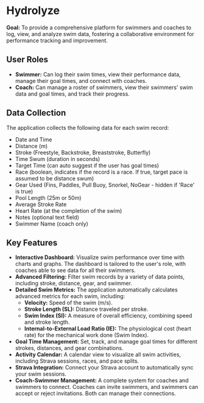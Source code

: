 # Hydrolyze

**Goal:** To provide a comprehensive platform for swimmers and coaches to log, view, and analyze swim data, fostering a collaborative environment for performance tracking and improvement.

## User Roles

- **Swimmer:** Can log their swim times, view their performance data, manage their goal times, and connect with coaches.
- **Coach:** Can manage a roster of swimmers, view their swimmers' swim data and goal times, and track their progress.

## Data Collection

The application collects the following data for each swim record:

- Date and Time
- Distance (m)
- Stroke (Freestyle, Backstroke, Breaststroke, Butterfly)
- Time Swum (duration in seconds)
- Target Time (can auto suggest if the user has goal times)
- Race (boolean, indicates if the record is a race. If true, target pace is assumed to be distance swum)
- Gear Used (Fins, Paddles, Pull Buoy, Snorkel, NoGear - hidden if 'Race' is true)
- Pool Length (25m or 50m)
- Average Stroke Rate
- Heart Rate (at the completion of the swim)
- Notes (optional text field)
- Swimmer Name (coach only)

## Key Features

- **Interactive Dashboard:** Visualize swim performance over time with charts and graphs. The dashboard is tailored to the user's role, with coaches able to see data for all their swimmers.
- **Advanced Filtering:** Filter swim records by a variety of data points, including stroke, distance, gear, and swimmer.
- **Detailed Swim Metrics:** The application automatically calculates advanced metrics for each swim, including:
    - **Velocity:** Speed of the swim (m/s).
    - **Stroke Length (SL):** Distance traveled per stroke.
    - **Swim Index (SI):** A measure of overall efficiency, combining speed and stroke length.
    - **Internal-to-External Load Ratio (IE):** The physiological cost (heart rate) for the mechanical work done (Swim Index).
- **Goal Time Management:** Set, track, and manage goal times for different strokes, distances, and gear combinations.
- **Activity Calendar:** A calendar view to visualize all swim activities, including Strava sessions, races, and pace splits.
- **Strava Integration:** Connect your Strava account to automatically sync your swim sessions.
- **Coach-Swimmer Management:** A complete system for coaches and swimmers to connect. Coaches can invite swimmers, and swimmers can accept or reject invitations. Both can manage their connections.